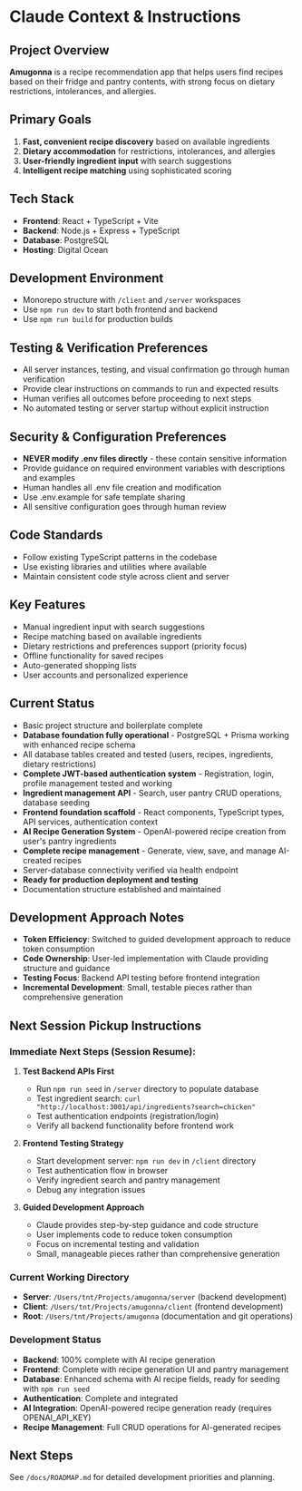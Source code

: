 # Claude Context & Instructions

## Project Overview
**Amugonna** is a recipe recommendation app that helps users find recipes based on their fridge and pantry contents, with strong focus on dietary restrictions, intolerances, and allergies.

## Primary Goals
1. **Fast, convenient recipe discovery** based on available ingredients
2. **Dietary accommodation** for restrictions, intolerances, and allergies
3. **User-friendly ingredient input** with search suggestions
4. **Intelligent recipe matching** using sophisticated scoring

## Tech Stack
- **Frontend**: React + TypeScript + Vite
- **Backend**: Node.js + Express + TypeScript  
- **Database**: PostgreSQL
- **Hosting**: Digital Ocean

## Development Environment
- Monorepo structure with `/client` and `/server` workspaces
- Use `npm run dev` to start both frontend and backend
- Use `npm run build` for production builds

## Testing & Verification Preferences
- All server instances, testing, and visual confirmation go through human verification
- Provide clear instructions on commands to run and expected results
- Human verifies all outcomes before proceeding to next steps
- No automated testing or server startup without explicit instruction

## Security & Configuration Preferences
- **NEVER modify .env files directly** - these contain sensitive information
- Provide guidance on required environment variables with descriptions and examples
- Human handles all .env file creation and modification
- Use .env.example for safe template sharing
- All sensitive configuration goes through human review

## Code Standards
- Follow existing TypeScript patterns in the codebase
- Use existing libraries and utilities where available
- Maintain consistent code style across client and server

## Key Features
- Manual ingredient input with search suggestions
- Recipe matching based on available ingredients
- Dietary restrictions and preferences support (priority focus)
- Offline functionality for saved recipes
- Auto-generated shopping lists
- User accounts and personalized experience

## Current Status
- Basic project structure and boilerplate complete
- **Database foundation fully operational** - PostgreSQL + Prisma working with enhanced recipe schema
- All database tables created and tested (users, recipes, ingredients, dietary restrictions)
- **Complete JWT-based authentication system** - Registration, login, profile management tested and working
- **Ingredient management API** - Search, user pantry CRUD operations, database seeding
- **Frontend foundation scaffold** - React components, TypeScript types, API services, authentication context
- **AI Recipe Generation System** - OpenAI-powered recipe creation from user's pantry ingredients
- **Complete recipe management** - Generate, view, save, and manage AI-created recipes
- Server-database connectivity verified via health endpoint
- **Ready for production deployment and testing**
- Documentation structure established and maintained

## Development Approach Notes
- **Token Efficiency**: Switched to guided development approach to reduce token consumption
- **Code Ownership**: User-led implementation with Claude providing structure and guidance
- **Testing Focus**: Backend API testing before frontend integration
- **Incremental Development**: Small, testable pieces rather than comprehensive generation

## Next Session Pickup Instructions

### Immediate Next Steps (Session Resume):
1. **Test Backend APIs First**
   - Run `npm run seed` in `/server` directory to populate database
   - Test ingredient search: `curl "http://localhost:3001/api/ingredients?search=chicken"`
   - Test authentication endpoints (registration/login) 
   - Verify all backend functionality before frontend work

2. **Frontend Testing Strategy**
   - Start development server: `npm run dev` in `/client` directory
   - Test authentication flow in browser
   - Verify ingredient search and pantry management
   - Debug any integration issues

3. **Guided Development Approach**
   - Claude provides step-by-step guidance and code structure
   - User implements code to reduce token consumption
   - Focus on incremental testing and validation
   - Small, manageable pieces rather than comprehensive generation

### Current Working Directory
- **Server**: `/Users/tnt/Projects/amugonna/server` (backend development)
- **Client**: `/Users/tnt/Projects/amugonna/client` (frontend development)
- **Root**: `/Users/tnt/Projects/amugonna` (documentation and git operations)

### Development Status
- **Backend**: 100% complete with AI recipe generation
- **Frontend**: Complete with recipe generation UI and pantry management
- **Database**: Enhanced schema with AI recipe fields, ready for seeding with `npm run seed`
- **Authentication**: Complete and integrated
- **AI Integration**: OpenAI-powered recipe generation ready (requires OPENAI_API_KEY)
- **Recipe Management**: Full CRUD operations for AI-generated recipes

## Next Steps
See `/docs/ROADMAP.md` for detailed development priorities and planning.
